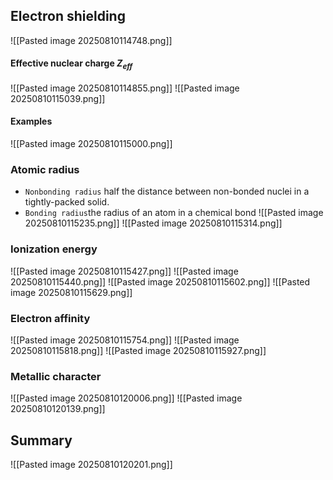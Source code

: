 ## Electron shielding
![[Pasted image 20250810114748.png]]
#### Effective nuclear charge $Z_{eff}$
![[Pasted image 20250810114855.png]]
![[Pasted image 20250810115039.png]]
#### Examples
![[Pasted image 20250810115000.png]]

### Atomic radius
* `Nonbonding radius` half the distance between non-bonded nuclei in a tightly-packed solid.
* `Bonding radius`the radius of an atom in a chemical bond
![[Pasted image 20250810115235.png]]
![[Pasted image 20250810115314.png]]

### Ionization energy
![[Pasted image 20250810115427.png]]
![[Pasted image 20250810115440.png]]
![[Pasted image 20250810115602.png]]
![[Pasted image 20250810115629.png]]
### Electron affinity
![[Pasted image 20250810115754.png]]
![[Pasted image 20250810115818.png]]
![[Pasted image 20250810115927.png]]
### Metallic character
![[Pasted image 20250810120006.png]]
![[Pasted image 20250810120139.png]]
## Summary
![[Pasted image 20250810120201.png]]